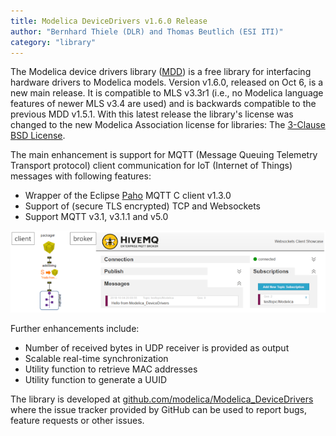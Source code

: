 ```yaml
---
title: Modelica DeviceDrivers v1.6.0 Release
author: "Bernhard Thiele (DLR) and Thomas Beutlich (ESI ITI)"
category: "library"
---
```


The Modelica device drivers library ([MDD](https://github.com/modelica/Modelica_DeviceDrivers])) is a free library for interfacing hardware drivers to Modelica models. Version v1.6.0, released on Oct 6, is a new main release. It is compatible to MLS v3.3r1 (i.e., no Modelica language features of newer MLS v3.4 are used) and is backwards compatible to the previous MDD v1.5.1. With this latest release the library's license was changed to the new Modelica Association license for libraries: The [3-Clause BSD License](https://modelica.org/licenses/modelica-3-clause-bsd).

The main enhancement is support for MQTT (Message Queuing Telemetry Transport protocol) client communication for IoT  (Internet of Things) messages with following features:
- Wrapper of the Eclipse [Paho](https://www.eclipse.org/paho/) MQTT C client v1.3.0
- Support of (secure TLS encrypted) TCP and Websockets
- Support MQTT v3.1, v3.1.1 and v5.0

![](Modelica_DeviceDrivers_MQTT.png)

Further enhancements include:
- Number of received bytes in UDP receiver is provided as output
- Scalable real-time synchronization
- Utility function to retrieve MAC addresses
- Utility function to generate a UUID

The library is developed at [github.com/modelica/Modelica_DeviceDrivers](https://github.com/modelica/Modelica_DeviceDrivers) where the issue tracker provided by GitHub can be used to report bugs, feature requests or other issues.
